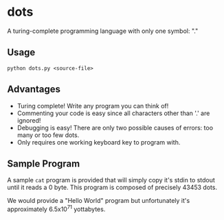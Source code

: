 # dots
A turing-complete programming language with only one symbol: "."

## Usage

`python dots.py <source-file>`

## Advantages

- Turing complete! Write any program you can think of!
- Commenting your code is easy since all characters other than '.' are ignored!
- Debugging is easy! There are only two possible causes of errors: too many or too few dots.
- Only requires one working keyboard key to program with.

## Sample Program

A sample `cat` program is provided that will simply copy it's stdin to stdout until it reads a 0 byte. This program is composed of precisely 43453 dots.

We would provide a "Hello World" program but unfortunately it's approximately 6.5x10<sup>71</sup> yottabytes.
